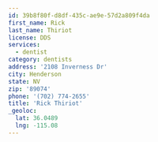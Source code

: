 ```yaml
---
id: 39b8f80f-d8df-435c-ae9e-57d2a809f4da
first_name: Rick
last_name: Thiriot
license: DDS
services:
  - dentist
category: dentists
address: '2108 Inverness Dr'
city: Henderson
state: NV
zip: '89074'
phone: '(702) 774-2655'
title: 'Rick Thiriot'
_geoloc:
  lat: 36.0489
  lng: -115.08
---
```

